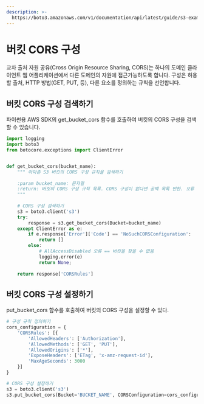 ```yaml
---
description: >-
  https://boto3.amazonaws.com/v1/documentation/api/latest/guide/s3-example-configuring-buckets.html
---
```


# 버킷 CORS 구성

교차 출처 자원 공유(Cross Origin Resource Sharing, CORS)는 하나의 도메인 클라이언트 웹 어플리케이션에서  다른 도메인의 자원에 접근가능하도록 합니다. 구성은 허용할 출처, HTTP 방법(GET, PUT, 등), 다른 요소를 정의하는 규칙을 선언합니다.

## 버킷 CORS 구성 검색하기

파이썬용 AWS SDK의 get\_bucket\_cors 함수를 호출하여 버킷의 CORS 구성을 검색할 수 있습니다.

```python
import logging
import boto3
from botocore.exceptions import ClientError


def get_bucket_cors(bucket_name):
    """ 아마존 S3 버킷의 CORS 구성 규칙을 검색하기
    
    :param bucket_name: 문자열
    :return: 버킷의 CORS 구성 규칙 목록. CORS 구성이 없다면 공백 목록 반환. 오류 발생시 None 반환
    """
    
    # CORS 구성 검색하기
    s3 = boto3.client('s3')
    try:
        response = s3.get_bucket_cors(Bucket=bucket_name)
    except ClientError as e:
        if e.response['Error']['Code'] == 'NoSuchCORSConfiguration':
            return []
        else:
            # AllAccessDisabled 오류 == 버킷을 찾을 수 없음
            logging.error(e)
            return None;
            
    return response['CORSRules']
```

## 버킷 CORS 구성 설정하기

put\_bucket\_cors 함수를 호출하여 버킷의 CORS 구성을 설정할 수 있다.

```python
# 구성 규칙 정의하기
cors_configuration = {
    'CORSRules': [{
        'AllowedHeaders': ['Authorization'],
        'AllowedMethods': ['GET', 'PUT'],
        'AllowedOrigins': ['*'],
        'ExposeHeaders': ['ETag', 'x-amz-request-id'],
        'MaxAgeSeconds': 3000
    }]
}

# CORS 구성 설정하기
s3 = boto3.client('s3')
s3.put_bucket_cors(Bucket='BUCKET_NAME', CORSConfiguration=cors_configuration)
```

